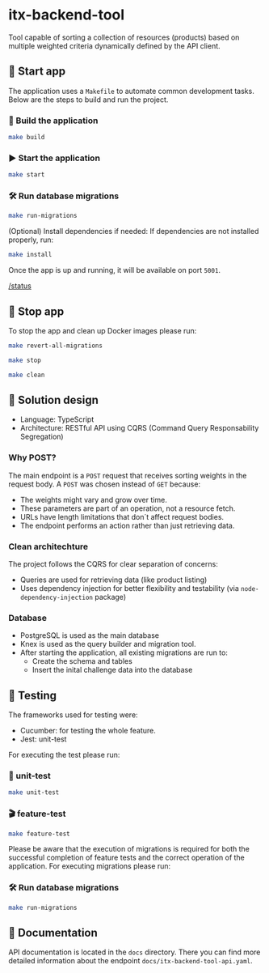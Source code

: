 # itx-backend-tool
Tool capable of sorting a collection of resources (products) based on multiple weighted criteria dynamically defined by the API client.

## 🚀 Start app
The application uses a `Makefile` to automate common development tasks. Below are the steps to build and run the project.

### 🔧 Build the application
```bash
make build
```
### ▶️ Start the application 
```bash
make start
```
### 🛠 Run database migrations
```bash
make run-migrations
```
(Optional) Install dependencies if needed:
If dependencies are not installed properly, run:
```bash
make install
```

Once the app is up and running, it will be available on port `5001`.

[/status](http://localhost:5001/status)

## 🛑 Stop app
To stop the app and clean up Docker images please run:
```bash
make revert-all-migrations
```

```bash
make stop
```

```bash
make clean
```

## 🧠 Solution design
* Language: TypeScript
* Architecture: RESTful API using CQRS (Command Query Responsability Segregation)

### Why POST? 
The main endpoint is a `POST` request that receives sorting weights in the request body.
A `POST` was chosen instead of `GET` because:

* The weights might vary and grow over time.
* These parameters are part of an operation, not a resource fetch.
* URLs have length limitations that don´t affect request bodies.
* The endpoint performs an action rather than just retrieving data.

### Clean architechture
The project follows the CQRS for clear separation of concerns:
* Queries are used for retrieving data (like product listing)
* Uses dependency injection for better flexibility and testability (via `node-dependency-injection` package)

### Database
* PostgreSQL is used as the main database
* Knex is used as the query builder and migration tool.
* After starting the application, all existing migrations are run to:
    - Create the schema and tables
    - Insert the inital challenge data into the database

## 🧪 Testing
The frameworks used for testing were:
* Cucumber: for testing the whole feature.
* Jest: unit-test 

For executing the test please run:

### 🎯 unit-test 
```bash
make unit-test
```

### 🎬 feature-test 
```bash
make feature-test
```

Please be aware that the execution of migrations is required for both the successful completion of feature tests and the correct operation of the application. For executing migrations please run:

### 🛠 Run database migrations
```bash
make run-migrations
```

## 📖 Documentation
API documentation is located in the `docs` directory. There you can find more detailed information about the endpoint `docs/itx-backend-tool-api.yaml`.